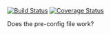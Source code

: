 [![Build Status](https://travis-ci.org/smaroukis/finance_app.svg?branch=master)](https://travis-ci.org/smaroukis/finance_app)
[![Coverage Status](https://coveralls.io/repos/github/smaroukis/finance_app/badge.svg?branch=master)](https://coveralls.io/github/smaroukis/finance_app?branch=master)

Does the pre-config file work?
